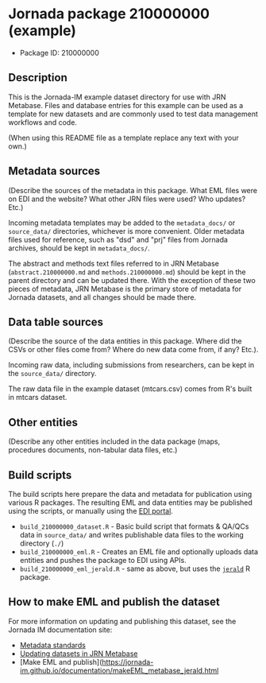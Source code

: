 # Jornada package 210000000 (example)

* Package ID: 210000000

## Description

This is the Jornada-IM example dataset directory for use with JRN Metabase. Files and database entries for this example can be used as a template for new datasets and are commonly used to test data management workflows and code.

(When using this README file as a template replace any text with your own.)

## Metadata sources

(Describe the sources of the metadata in this package. What EML files were
on EDI and the website? What other JRN files were used? Who updates? Etc.)

Incoming metadata templates may be added to the `metadata_docs/` or 
`source_data/` directories, whichever is more convenient. Older metadata 
files used for reference, such as "dsd" and "prj" files from Jornada archives, should be kept in `metadata_docs/`. 

The abstract and methods text files referred to in JRN Metabase (`abstract.210000000.md` and `methods.210000000.md`) should be kept in the parent directory and can be updated there. With the exception of these two pieces of metadata, JRN Metabase is the primary store of metadata for Jornada datasets, and all changes should be made there.

## Data table sources

(Describe the source of the data entities in this package. Where did the 
CSVs or other files come from? Where do new data come from, if any? Etc.).

Incoming raw data, including submissions from researchers, can be kept in
the `source_data/` directory.

The raw data file in the example dataset (mtcars.csv) comes from R's built in mtcars dataset.

## Other entities

(Describe any other entities included in the data package (maps, procedures 
documents, non-tabular data files, etc.)

## Build scripts

The build scripts here prepare the data and metadata for publication using various R packages. The resulting EML and data entities may be published using the scripts, or manually using the [EDI portal](https://portal-s.edirepository.org).

* `build_210000000_dataset.R` - Basic build script that formats & QA/QCs data in `source_data/` and writes publishable data files to the working directory (`./`)
* `build_210000000_eml.R` - Creates an EML file and optionally uploads data
entities and pushes the package to EDI using APIs.
* `build_210000000_eml_jerald.R` - same as above, but uses the [`jerald`](https://github.com/jornada-im/jerald) R package.

## How to make EML and publish the dataset

For more information on updating and publishing this dataset, see the Jornada IM documentation site:

* [Metadata standards](https://jornada-im.github.io/documentation/jornada_metadata_standards.html)
* [Updating datasets in JRN Metabase](https://jornada-im.github.io/documentation/jrn_metabase_create_update_dataset.html)
* [Make EML and publish](https://jornada-im.github.io/documentation/makeEML_metabase_jerald.html
